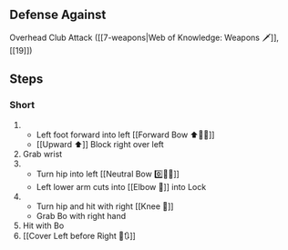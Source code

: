 ## Defense Against

Overhead Club Attack ([[7-weapons|Web of Knowledge: Weapons 🗡️]], [[19]])
## Steps

### Short

1. - Left foot forward into left [[Forward Bow ⬆️🧍‍♂️]]
    - [[Upward ⬆️]] Block right over left
2. Grab wrist
3. - Turn hip into left [[Neutral Bow 0️⃣🧍‍♂️]]
    - Left lower arm cuts into [[Elbow 💪]] into Lock
4. - Turn hip and hit with right [[Knee 🦵]]
    - Grab Bo with right hand
5. Hit with Bo
6. [[Cover Left before Right 🦶🔃]]